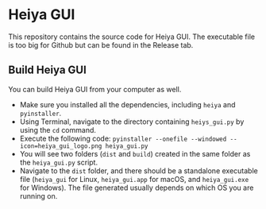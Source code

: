 # Heiya GUI

This repository contains the source code for Heiya GUI.
The executable file is too big for Github but can be found in the Release tab.

## Build Heiya GUI
You can build Heiya GUI from your computer as well.
* Make sure you installed all the dependencies, including `heiya` and `pyinstaller`.
* Using Terminal, navigate to the directory containing `heiys_gui.py` by using the `cd` command.
* Execute the following code: `pyinstaller --onefile --windowed --icon=heiya_gui_logo.png heiya_gui.py`
* You will see two folders (`dist` and `build`) created in the same folder as the `heiya_gui.py` script. 
* Navigate to the `dist` folder, and there should be a standalone executable file (`heiya_gui` for Linux, `heiya_gui.app` for macOS, and `heiya_gui.exe` for Windows). The file generated usually depends on which OS you are running on.
